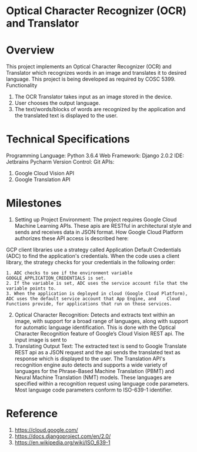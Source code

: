 # Optical Character Recognizer (OCR) and Translator

# Overview
This project implements an Optical Character Recognizer (OCR) and Translator which recognizes words in an image and translates it to desired language. This project is being developed as required by COSC 5399.
Functionality
1)	The OCR Translator takes input as an image stored in the device.
2)	 User chooses the output language.
3)	 The text/words/blocks of words are recognized by the application and the translated text is displayed to the user.

# Technical Specifications
Programming Language: Python 3.6.4
Web Framework: Django 2.0.2
IDE: Jetbrains Pycharm
Version Control: Git
APIs:
1. Google Cloud Vision API
2. Google Translation API

# Milestones

1. Setting up Project Environment:
The project requires Google Cloud Machine Learning APIs. These apis are RESTful in architectural style and sends and receives data in JSON format. How Google Cloud Platform authorizes these API access is described here:

GCP client libraries use a strategy called Application Default Credentials (ADC) to find the application's credentials. When the code uses a client library, the strategy checks for your credentials in the following order:

    1. ADC checks to see if the environment variable GOOGLE_APPLICATION_CREDENTIALS is set.
    2. If the variable is set, ADC uses the service account file that the variable points to.
    3. When the application is deployed in cloud (Google Cloud Platform), ADC uses the default service account that App Engine, and    Cloud Functions provide, for applications that run on those services.

2.	Optical Character Recognition: 
Detects and extracts text within an image, with support for a broad range of languages, along with support for automatic language identification. This is done with the Optical Character Recognition feature of Google’s Cloud Vision REST api.
The input image is sent to 
3.	Translating Output Text: 
The extracted text is send to Google Translate REST api as a JSON request and the api sends the translated text as response which is displayed to the user.
The Translation API's recognition engine auto detects and supports a wide variety of languages for the Phrase-Based Machine Translation (PBMT) and Neural Machine Translation (NMT) models. These languages are specified within a recognition request using language code parameters. Most language code parameters conform to ISO-639-1 identifier.

# Reference
1.	https://cloud.google.com/
2.	https://docs.djangoproject.com/en/2.0/
3.  https://en.wikipedia.org/wiki/ISO_639-1

